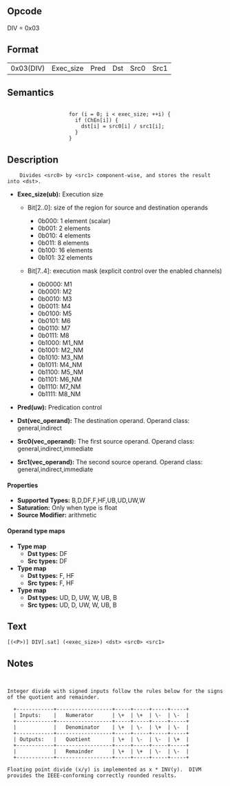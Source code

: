 <!---======================= begin_copyright_notice ============================

Copyright (C) 2020-2022 Intel Corporation

SPDX-License-Identifier: MIT

============================= end_copyright_notice ==========================-->

## Opcode

  DIV = 0x03

## Format

| | | | | | |
| --- | --- | --- | --- | --- | --- |
| 0x03(DIV) | Exec_size | Pred | Dst | Src0 | Src1 |


## Semantics


```

                    for (i = 0; i < exec_size; ++i) {
                      if (ChEn[i]) {
                        dst[i] = src0[i] / src1[i];
                      }
                    }
```

## Description





```
    Divides <src0> by <src1> component-wise, and stores the result into <dst>.
```


- **Exec_size(ub):** Execution size

  - Bit[2..0]: size of the region for source and destination operands

    - 0b000:  1 element (scalar)
    - 0b001:  2 elements
    - 0b010:  4 elements
    - 0b011:  8 elements
    - 0b100:  16 elements
    - 0b101:  32 elements
  - Bit[7..4]: execution mask (explicit control over the enabled channels)

    - 0b0000:  M1
    - 0b0001:  M2
    - 0b0010:  M3
    - 0b0011:  M4
    - 0b0100:  M5
    - 0b0101:  M6
    - 0b0110:  M7
    - 0b0111:  M8
    - 0b1000:  M1_NM
    - 0b1001:  M2_NM
    - 0b1010:  M3_NM
    - 0b1011:  M4_NM
    - 0b1100:  M5_NM
    - 0b1101:  M6_NM
    - 0b1110:  M7_NM
    - 0b1111:  M8_NM

- **Pred(uw):** Predication control


- **Dst(vec_operand):** The destination operand. Operand class: general,indirect


- **Src0(vec_operand):** The first source operand. Operand class: general,indirect,immediate


- **Src1(vec_operand):** The second source operand. Operand class: general,indirect,immediate


#### Properties
- **Supported Types:** B,D,DF,F,HF,UB,UD,UW,W
- **Saturation:** Only when type is float
- **Source Modifier:** arithmetic


#### Operand type maps
- **Type map**
  -  **Dst types:** DF
  -  **Src types:** DF
- **Type map**
  -  **Dst types:** F, HF
  -  **Src types:** F, HF
- **Type map**
  -  **Dst types:** UD, D, UW, W, UB, B
  -  **Src types:** UD, D, UW, W, UB, B


## Text
```
[(<P>)] DIV[.sat] (<exec_size>) <dst> <src0> <src1>
```

## Notes





```


Integer divide with signed inputs follow the rules below for the signs of the quotient and remainder.

  +------------+------------------+-----+-----+-----+-----+
  | Inputs:    |   Numerator      | \+  | \+  | \-  | \-  |
  +------------+------------------+-----+-----+-----+-----+
  |            |   Denominator    | \+  | \-  | \+  | \-  |
  +------------+------------------+-----+-----+-----+-----+
  | Outputs:   |   Quotient       | \+  | \-  | \-  | \+  |
  +------------+------------------+-----+-----+-----+-----+
  |            |   Remainder      | \+  | \+  | \-  | \-  |
  +------------+------------------+-----+-----+-----+-----+

Floating point divide (x/y) is implemented as x * INV(y).  DIVM provides the IEEE-conforming correctly rounded results.
```


